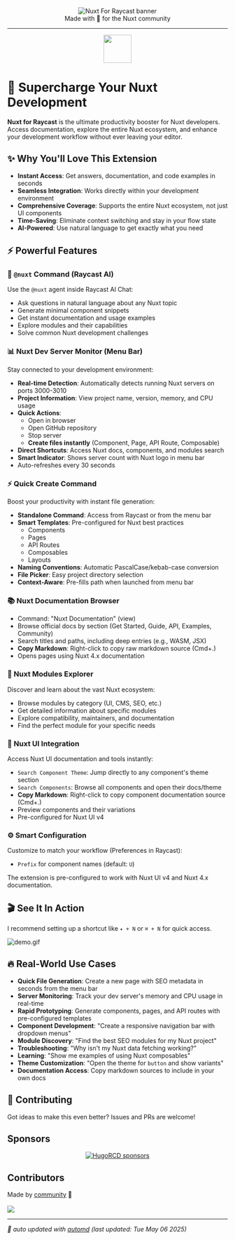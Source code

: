 <div align="center">
<img src="media/banner.png" alt="Nuxt For Raycast banner">

<div align="center">
Made with 💚 for the Nuxt community
</div>

---

<a title="Install Nuxt Raycast Extension" href="https://www.raycast.com/HugoRCD/nuxt"><img src="https://www.raycast.com/HugoRCD/nuxt/install_button@2x.png?v=1.1" height="64" alt="" style="height: 64px;"></a>

</div>

# 🚀 Supercharge Your Nuxt Development

**Nuxt for Raycast** is the ultimate productivity booster for Nuxt developers. Access documentation, explore the entire Nuxt ecosystem, and enhance your development workflow without ever leaving your editor.

## ✨ Why You'll Love This Extension

- **Instant Access**: Get answers, documentation, and code examples in seconds
- **Seamless Integration**: Works directly within your development environment
- **Comprehensive Coverage**: Supports the entire Nuxt ecosystem, not just UI components
- **Time-Saving**: Eliminate context switching and stay in your flow state
- **AI-Powered**: Use natural language to get exactly what you need

## ⚡️ Powerful Features

### 🔮 `@nuxt` Command (Raycast AI)
Use the `@nuxt` agent inside Raycast AI Chat:
- Ask questions in natural language about any Nuxt topic
- Generate minimal component snippets
- Get instant documentation and usage examples
- Explore modules and their capabilities
- Solve common Nuxt development challenges

### 📊 Nuxt Dev Server Monitor (Menu Bar)
Stay connected to your development environment:
- **Real-time Detection**: Automatically detects running Nuxt servers on ports 3000-3010
- **Project Information**: View project name, version, memory, and CPU usage
- **Quick Actions**:
  - Open in browser
  - Open GitHub repository
  - Stop server
  - **Create files instantly** (Component, Page, API Route, Composable)
- **Direct Shortcuts**: Access Nuxt docs, components, and modules search
- **Smart Indicator**: Shows server count with Nuxt logo in menu bar
- Auto-refreshes every 30 seconds

### ⚡ Quick Create Command
Boost your productivity with instant file generation:
- **Standalone Command**: Access from Raycast or from the menu bar
- **Smart Templates**: Pre-configured for Nuxt best practices
  - Components
  - Pages
  - API Routes
  - Composables
  - Layouts
- **Naming Conventions**: Automatic PascalCase/kebab-case conversion
- **File Picker**: Easy project directory selection
- **Context-Aware**: Pre-fills path when launched from menu bar

### 📚 Nuxt Documentation Browser
- Command: "Nuxt Documentation" (view)
- Browse official docs by section (Get Started, Guide, API, Examples, Community)
- Search titles and paths, including deep entries (e.g., WASM, JSX)
- **Copy Markdown**: Right-click to copy raw markdown source (Cmd+.)
- Opens pages using Nuxt 4.x documentation

### 🧩 Nuxt Modules Explorer
Discover and learn about the vast Nuxt ecosystem:
- Browse modules by category (UI, CMS, SEO, etc.)
- Get detailed information about specific modules
- Explore compatibility, maintainers, and documentation
- Find the perfect module for your specific needs

### 🎨 Nuxt UI Integration
Access Nuxt UI documentation and tools instantly:
- `Search Component Theme`: Jump directly to any component's theme section
- `Search Components`: Browse all components and open their docs/theme
- **Copy Markdown**: Right-click to copy component documentation source (Cmd+.)
- Preview components and their variations
- Pre-configured for Nuxt UI v4

### ⚙️ Smart Configuration
Customize to match your workflow (Preferences in Raycast):
- `Prefix` for component names (default: `U`)

The extension is pre-configured to work with Nuxt UI v4 and Nuxt 4.x documentation.

## 🎬 See It In Action

I recommend setting up a shortcut like `✦ + N` or `⌘ + N` for quick access.

![demo.gif](media/demo.gif)

## 🔥 Real-World Use Cases

- **Quick File Generation**: Create a new page with SEO metadata in seconds from the menu bar
- **Server Monitoring**: Track your dev server's memory and CPU usage in real-time
- **Rapid Prototyping**: Generate components, pages, and API routes with pre-configured templates
- **Component Development**: "Create a responsive navigation bar with dropdown menus"
- **Module Discovery**: "Find the best SEO modules for my Nuxt project"
- **Troubleshooting**: "Why isn't my Nuxt data fetching working?"
- **Learning**: "Show me examples of using Nuxt composables"
- **Theme Customization**: "Open the theme for `button` and show variants"
- **Documentation Access**: Copy markdown sources to include in your own docs

## 👥 Contributing

Got ideas to make this even better? Issues and PRs are welcome!

<!-- automd:fetch url="gh:hugorcd/markdown/main/src/sponsors.md" -->

## Sponsors

<p align="center">
  <a href="https://github.com/sponsors/HugoRCD">
    <img src='https://cdn.jsdelivr.net/gh/hugorcd/static/sponsors.svg' alt="HugoRCD sponsors" />
  </a>
</p>

<!-- /automd -->

## Contributors

<!-- automd:contributors github="HugoRCD/nuxt-raycast-extension" -->

Made by [community](https://github.com/HugoRCD/nuxt-raycast-extension/graphs/contributors) 💛
<br><br>
<a href="https://github.com/HugoRCD/nuxt-raycast-extension/graphs/contributors">
<img src="https://contrib.rocks/image?repo=HugoRCD/nuxt-raycast-extension" />
</a>

<!-- /automd -->

<!-- automd:with-automd lastUpdate -->

---

_🤖 auto updated with [automd](https://automd.unjs.io) (last updated: Tue May 06 2025)_

<!-- /automd -->
